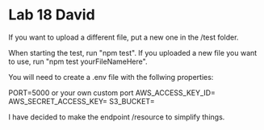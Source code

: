 # Lab 18 David

If you want to upload a different file, put a new one in the /test folder.

When starting the test, run "npm test". If you uploaded a new file you want to use, run "npm test yourFileNameHere".

You will need to create a .env file with the follwing properties:

PORT=5000 or your own custom port
AWS_ACCESS_KEY_ID=
AWS_SECRET_ACCESS_KEY=
S3_BUCKET=

I have decided to make the endpoint /resource to simplify things.